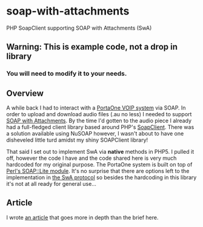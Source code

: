 # soap-with-attachments
PHP SoapClient supporting SOAP with Attachments (SwA)

## Warning: This is example code, not a drop in library
### You will need to modify it to your needs.

## Overview

A while back I had to interact with a [PortaOne VOIP system](http://portaone.com/) via SOAP. In order to upload and download audio files (.au no less) I needed to support [SOAP with Attachments](http://en.wikipedia.org/wiki/SOAP_with_Attachments). By the time I'd gotten to the audio piece I already had a full-fledged client library based around PHP's [SoapClient](http://php.net/manual/en/class.soapclient.php). There was a solution available using NuSOAP however, I wasn't about to have one disheveled little turd amidst my shiny SOAPClient library!

That said I set out to implement SwA via **native** methods in PHP5. I pulled it off, however the code I have and the code shared here is very much hardcoded for my original purpose. The PortaOne system is built on top of [Perl's SOAP::Lite module](http://search.cpan.org/~phred/SOAP-Lite-1.13/lib/SOAP/Lite.pm). It's no surprise that there are options left to the implementation in [the SwA protocol](http://www.w3.org/TR/SOAP-attachments) so besides the hardcoding in this library it's not at all ready for general use...

## Article

I wrote [an article](https://quickshiftin.com/blog/2013/09/soap-client-attachments-php/) that goes more in depth than the brief here.
